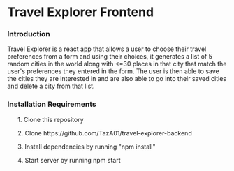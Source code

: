 <h1>Travel Explorer Frontend</h1> 

<h3>Introduction</h3>
Travel Explorer is a react app that allows a user to choose their travel preferences from a form and using their choices, it generates a list of 5 random 
cities in the world along with <=30 places in that city that match the user's preferences they entered in the form. The user is then able to save the cities
they are interested in and are also able to go into their saved cities and delete a city from that list. 

<h3>Installation Requirements</h3> 
<l1>
<ul>1. Clone this repository </ul>
<ul>2. Clone https://github.com/TazA01/travel-explorer-backend</ul>
<ul>3. Install dependencies by running "npm install" </ul>
<ul>4. Start server by running npm start </ul></li>
